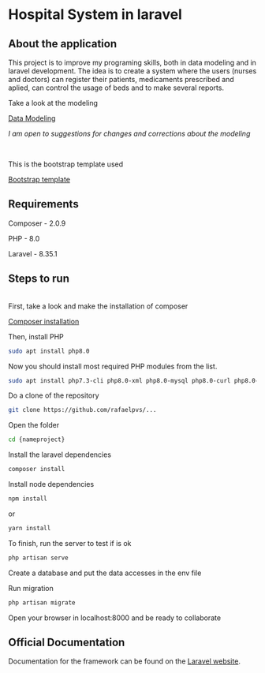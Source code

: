 # Hospital System in laravel



## About the application

<p>This project is to improve my programing skills, both in data modeling and in laravel development. The idea is to create a system where the users (nurses and doctors) can register their patients, medicaments prescribed and aplied, can control the usage of beds and to make several reports.
</p>

Take a look at the modeling

[Data Modeling](https://drive.google.com/file/d/1DeMAY-7ap5vFe5fGTNrPM_5452s6nnnX/view?usp=sharing)

<i>I am open to suggestions for changes and corrections about the modeling</i>

<br/>

This is the bootstrap template used

[Bootstrap template](https://github.com/ColorlibHQ/gentelella)

## Requirements

Composer - 2.0.9

PHP - 8.0

Laravel - 8.35.1

## Steps to run
<br />
First, take a look and make the installation of composer

[Composer installation](https://getcomposer.org/download/)

Then, install PHP
````bash
sudo apt install php8.0 
````
Now you should install most required PHP modules from the list.
````bash
sudo apt install php7.3-cli php8.0-xml php8.0-mysql php8.0-curl php8.0-gd php8.0-json php8.0-mbstring php8.0-mcrypt
````

Do a clone of the repository
````bash
git clone https://github.com/rafaelpvs/...
````

Open the folder
````bash
cd {nameproject}
````

Install the laravel dependencies
````bash
composer install
````

Install node dependencies
````bash
npm install
````
or
````bash
yarn install
````
To finish, run the server to test if is ok
````bash
php artisan serve
````
Create a database and put the data accesses in the env file

Run migration

````bash
php artisan migrate
````

Open your browser in localhost:8000 and be ready to collaborate

## Official Documentation

Documentation for the framework can be found on the [Laravel website](http://laravel.com/docs).

